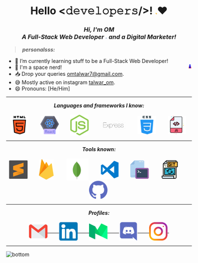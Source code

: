 <h1 align="center"> 
 Hello <𝚍𝚎𝚟𝚎𝚕𝚘𝚙𝚎𝚛𝚜/>! <img src="assets/gifs/Hi.gif" width="5px">❤
</h1>

<h3 align="center">
  <em>
    Hi, I'm OM <br>
    A <b>Full-Stack Web Developer</b> <img src="assets/gifs/Developer.gif" width="5px"> and a Digital Marketer!
  </em>
</h3>

> &nbsp;***personalsss:***
-   🌱 I’m currently learning stuff to be a Full-Stack Web Developer!
-   🌌 I'm a space nerd! <img src="assets/gifs/Rocket.gif" width="10px" align="right" />
-   📥 Drop your queries <a target="_blank" href="mailto:omtalwar7@gmail.com">omtalwar7@gmail.com</a>.
-   😅 Mostly active on instagram <a href="https://www.instagram.com/talwar_om/">talwar_om</a>.
-   😄 Pronouns: [He/Him]
<hr>

<p align="center">
<i><b>Languages and frameworks I know:</b></i> 
  <br><br>
  <img align="center" src="assets/languages/html-5.svg" width="50px" />&nbsp;&nbsp;&nbsp;&nbsp;&nbsp;&nbsp;&nbsp;
  <img align="center" src="assets/languages/react.png" width="50px" />&nbsp;&nbsp;&nbsp;&nbsp;&nbsp;&nbsp;&nbsp;
  <img align="center" src="assets/languages/nodejs.svg" width="50px" />&nbsp;&nbsp;&nbsp;&nbsp;&nbsp;&nbsp;&nbsp;
  <img align="center" src="assets/languages/express.jpg" width="70px"/>&nbsp;&nbsp;&nbsp;&nbsp;&nbsp;&nbsp;&nbsp;
  <img align="center" src="assets/languages/css.svg" width="50px" />&nbsp;&nbsp;&nbsp;&nbsp;&nbsp;&nbsp;&nbsp;
  <img align="center" src="assets/languages/javascript.svg" width="50px" />&nbsp;
</p>

<hr>

<p align="center">
<i><b>Tools known:</b></i> 
  <br><br>
  <img align="center" src="assets/tools/sublime.svg" width="50px" />&nbsp;&nbsp;&nbsp;&nbsp;&nbsp;&nbsp;&nbsp;
  <img align="center" src="assets/tools/firebase.svg" width="40px" />&nbsp; &nbsp;&nbsp;&nbsp;&nbsp;&nbsp;&nbsp;
  <img align="center" src="assets/tools/mongodb.svg" width="60px" />&nbsp;&nbsp;&nbsp;&nbsp;&nbsp;&nbsp;&nbsp;
  <img align="center" src="assets/tools/vs-code.png" width="50px" />&nbsp;&nbsp;&nbsp;&nbsp;&nbsp;&nbsp;&nbsp;
  <img align="center" src="assets/tools/cmd.svg" width="50px" />&nbsp;&nbsp;&nbsp;&nbsp;&nbsp;&nbsp;&nbsp;
  <img align="center" src="assets/tools/git.svg" width="50px" />&nbsp;&nbsp;&nbsp;&nbsp;&nbsp;&nbsp;&nbsp;
  <img align="center" src="assets/tools/github.svg" width="50px" />&nbsp;
</p>

<hr>

<p align = "center">
  <i><b>Profiles:</b></i><br><br>
  <a href="mailto:omtalwar7@gmail.com">
    <img align="center" alt="Om @Mail" width="50px" src="assets/handles/gmail.svg" />&nbsp;&nbsp;&nbsp;&nbsp;&nbsp;&nbsp;&nbsp;
  </a>
  <a href="https://www.linkedin.com/in/om-talwar-50565a227/">
    <img align="center" alt="Om @LinkedIN" width="50px" src="assets/handles/linkedin.svg" />&nbsp;&nbsp;&nbsp;&nbsp;&nbsp;&nbsp;&nbsp;
  </a>
  <a href="https://omtalwar.medium.com/">
    <img align="center" src="assets/handles/medium.svg" alt="Om @Medium Profile" width="50px">&nbsp;&nbsp;&nbsp;&nbsp;&nbsp;&nbsp;&nbsp;
  </a>
  <a href="">
    <img align="center" alt="Om @Twitter" width="50px" src="assets/handles/discord.png" />&nbsp;&nbsp;&nbsp;&nbsp;&nbsp;&nbsp;&nbsp;
  </a>
  <a href="https://www.instagram.com/talwar_om">
    <img align="center" alt="Om @Instagram" width="50px" src="assets/handles/instagram.svg" />&nbsp;
  </a>
</p>

<hr>
<img src="https://raw.githubusercontent.com/Trilokia/Trilokia/379277808c61ef204768a61bbc5d25bc7798ccf1/bottom_header.svg" alt="bottom" />
